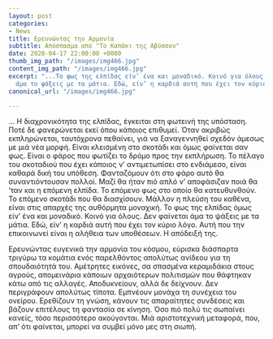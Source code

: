 ```yaml
---
layout: post
categories:
- News
title: Ερευνώντας την Αρμονία
subtitle: Απόσπασμα από "Το Καπάκι της Αβύσσου"
date: 2020-04-17 22:00:00 +0000
thumb_img_path: "/images/img466.jpg"
content_img_path: "/images/img466.jpg"
excerpt: "...Το φως της ελπίδας είν’ ένα και μοναδικό. Κοινό για όλους. Δεν φαίνεται
  άμα το ψάξεις με τα μάτια. Εδώ, είν’ η καρδιά αυτή που έχει τον κύριο λόγο..."
canonical_url: "/images/img466.jpg"

---
```

... Η διαχρονικότητα της ελπίδας, έγκειται στη φωτεινή της υπόσταση. Ποτέ δε φανερώνεται εκεί όπου κάποιος επιθυμεί. Όταν ακριβώς εκπληρώνεται, ταυτόχρονα πεθαίνει, γιά να ξαναγεννηθεί σχεδόν άμεσως με μιά νέα μορφή. Είναι κλεισμένη στο σκοτάδι και όμως φαίνεται σαν φως. Είναι ο φάρος που φωτίζει το δρόμο προς την εκπλήρωση. Το πέλαγο του σκοταδιού που έχει κάποιος ν’ αντιμετωπίσει στο ενδιάμεσο, είναι καθαρά δική του υπόθεση. Φανταζόμουν ότι στο φάρο αυτό θα συναντιόντουσαν πολλοί. Μαζί θα ήταν πιό απλό ν’ αποφάσιζαν ποιά θα ‘ταν και η επόμενη ελπίδα. Το επόμενο φως στο οποίο θα κατευθυνθούν. Το επόμενο σκοτάδι που θα διασχίσουν. Μάλλον η πλεύση του καθένα, είναι στις απαρχές της αυθόρμητα μοναχική. Το φως της ελπίδας όμως είν’ ένα και μοναδικό. Κοινό για όλους. Δεν φαίνεται άμα το ψάξεις με τα μάτια. Εδώ, είν’ η καρδιά αυτή που έχει τον κύριο λόγο. Αυτή που την επικοινωνεί είναι η αλήθεια των υποθέσεων. Η απόδειξή της.

Ερευνώντας ευγενικά την αρμονία του κόσμου, εύρισκα διάσπαρτα τριγύρω τα κομάτια ενός παρελθόντος απολύτως ανίδεου για τη σπουδαιότητά του. Αμέτρητες εικόνες, σα σπασμένα κεραμιδάκια στους αγρούς, απομεινάρια κάποιων αρχαιότερων πολιτισμών που θάφτηκαν κάτω από τις αλλαγές. Αποδυκνείουν, αλλά δε δείχνουν. Δεν περιγράφουν απολύτως τίποτα. Εμπνέουν μονάχα τη συνέχεια του ονείρου. Ερεθίζουν τη γνώση, κάνουν τις απαραίτητες συνδέσεις και βάζουν επιτέλους τη φαντασία σε κίνηση. Όσο πιό πολύ τις σωπαίνει κανείς, τόσο περισσότερο ακούγονται. Μιά αριστοτεχνική μεταφορά, που, απ’ ότι φαίνεται, μπορεί να συμβεί μόνο μες στη σιωπή.
